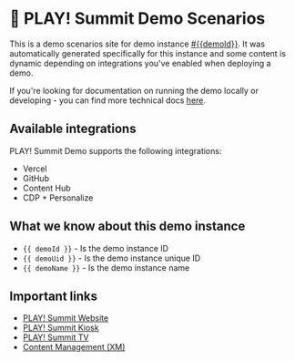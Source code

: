 # 📖 PLAY! Summit Demo Scenarios

This is a demo scenarios site for demo instance [#{{demoId}}](https://portal.sitecoredemo.com/instance/{{demoId}}). It was automatically generated specifically for this instance and some content is dynamic depending on integrations you've enabled when deploying a demo.

If you're looking for documentation on running the demo locally or developing - you can find more technical docs [here](https://github.com/Sitecore/Sitecore.Demo.Edge/tree/main/docs).

## Available integrations

PLAY! Summit Demo supports the following integrations:

- Vercel
- GitHub
- Content Hub
- CDP + Personalize

## What we know about this demo instance

- `{{ demoId }}` - Is the demo instance ID
- `{{ demoUid }}` - Is the demo instance unique ID
- `{{ demoName }}` - Is the demo instance name

## Important links

- [PLAY! Summit Website](https://{{demoName}}-{{demoUid}}-website.vercel.app)
- [PLAY! Summit Kiosk](https://{{demoName}}-{{demoUid}}-kiosks.vercel.app)
- [PLAY! Summit TV](https://{{demoName}}-{{demoUid}}-tv.vercel.app)
- [Content Management (XM)](https://{{demoName}}-cm.sitecoredemo.com/sitecore)
